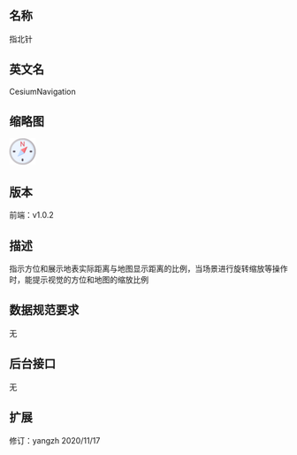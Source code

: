 ## 名称
指北针

## 英文名
CesiumNavigation

## 缩略图
![](./logo.png)

## 版本
前端：v1.0.2

## 描述
指示方位和展示地表实际距离与地图显示距离的比例，当场景进行旋转缩放等操作时，能提示视觉的方位和地图的缩放比例

## 数据规范要求
无

## 后台接口
无

## 扩展
修订：yangzh 2020/11/17
